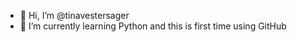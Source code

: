 - 👋 Hi, I’m @tinavestersager
- 🌱 I’m currently learning Python and this is first time using GitHub


<!---
tinavestersager/tinavestersager is a ✨ special ✨ repository because its `README.md` (this file) appears on your GitHub profile.
You can click the Preview link to take a look at your changes.
--->
